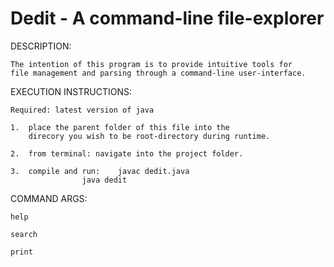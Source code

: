# Dedit - A command-line file-explorer

DESCRIPTION:

	The intention of this program is to provide intuitive tools for 
	file management and parsing through a command-line user-interface. 


EXECUTION INSTRUCTIONS:

	Required: latest version of java

	1.	place the parent folder of this file into the
		direcory you wish to be root-directory during runtime.

	2.	from terminal: navigate into the project folder.

	3.	compile and run:	javac dedit.java
					java dedit
			


COMMAND ARGS:

	help

	search

	print
